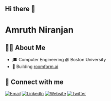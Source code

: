 ## Hi there 👋

<!--
**amruth-sn/amruth-sn** is a ✨ _special_ ✨ repository because its `README.md` (this file) appears on your GitHub profile.

Here are some ideas to get you started:

- 🔭 I’m currently working on ...
- 🌱 I’m currently learning ...
- 👯 I’m looking to collaborate on ...
- 🤔 I’m looking for help with ...
- 💬 Ask me about ...
- 📫 How to reach me: ...
- 😄 Pronouns: ...
- ⚡ Fun fact: ...
-->

# Amruth Niranjan

## 👨‍💻 About Me

- 🎓 Computer Engineering @ Boston University
- 🚀 Building [roomform.ai](https://www.roomform.ai)

## 🔗 Connect with me

[![Email](https://img.shields.io/badge/email-D14836?style=for-the-badge&logo=gmail&logoColor=white)](mailto:amruth@bu.edu)
[![LinkedIn](https://img.shields.io/badge/linkedin-0A66C2?style=for-the-badge&logo=linkedin&logoColor=white)](https://www.linkedin.com/in/amruthn/)
[![Website](https://img.shields.io/badge/website-000000?style=for-the-badge&logo=About.me&logoColor=white)](https://amruthn.com)
[![Twitter](https://img.shields.io/badge/twitter-1DA1F2?style=for-the-badge&logo=twitter&logoColor=white)](https://x.com/0xAmruth)
